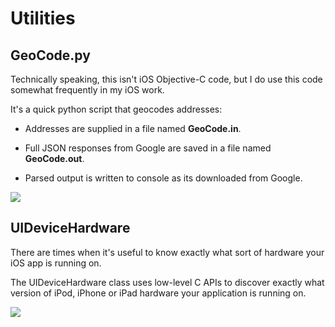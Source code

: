 Utilities
=========

GeoCode.py
---------- 

Technically speaking, this isn't iOS Objective-C code, but I do use this code somewhat frequently in my iOS work.

It's a quick python script that geocodes addresses:

* Addresses are supplied in a file named **GeoCode.in**.

* Full JSON responses from Google are saved in a file named **GeoCode.out**. 

* Parsed output is written to console as its downloaded from Google.

[![](http://farm3.static.flickr.com/2116/5716642267_a1d260c3ab_m.jpg)](http://farm3.static.flickr.com/2116/5716642267_a1d260c3ab_m.jpg)

UIDeviceHardware
----------------

There are times when it's useful to know exactly what sort of hardware your iOS app is running on. 

The UIDeviceHardware class uses low-level C APIs to discover exactly what version of iPod, iPhone
or iPad hardware your application is running on.

[![](http://farm6.static.flickr.com/5303/5607820823_e0f6546f0e_z.jpg)](http://farm6.static.flickr.com/5303/5607820823_e0f6546f0e_z.jpg)
